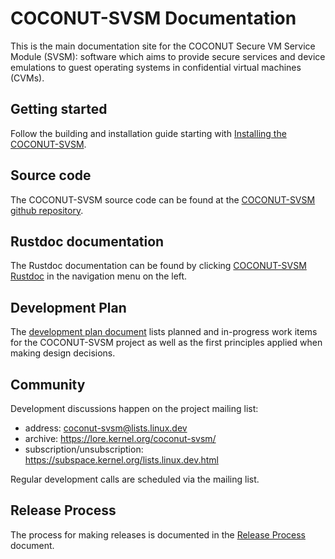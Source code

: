 # COCONUT-SVSM Documentation
This is the main documentation site for the COCONUT Secure VM Service Module
(SVSM): software which aims to provide secure services and device emulations to
guest operating systems in confidential virtual machines (CVMs).

## Getting started
Follow the building and installation guide starting with [Installing the
COCONUT-SVSM](installation/INSTALL.md).

## Source code
The COCONUT-SVSM source code can be found at the [COCONUT-SVSM github
repository](https://github.com/coconut-svsm/svsm).

## Rustdoc documentation
The Rustdoc documentation can be found by clicking [COCONUT-SVSM
Rustdoc](rustdoc/svsm) in the navigation menu on the left.

## Development Plan

The [development plan document](developer/DEVELOPMENT-PLAN.md) lists planned
and in-progress work items for the COCONUT-SVSM project as well as the first
principles applied when making design decisions.

## Community
Development discussions happen on the project mailing list:
- address: coconut-svsm@lists.linux.dev
- archive: https://lore.kernel.org/coconut-svsm/
- subscription/unsubscription: https://subspace.kernel.org/lists.linux.dev.html

Regular development calls are scheduled via the mailing list.

## Release Process

The process for making releases is documented in the [Release
Process](RELEASE-PROCESS.md) document.

